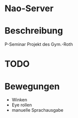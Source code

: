 # Nao-Server
# Beschreibung
P-Seminar Projekt des Gym.-Roth

# TODO
# Bewegungen
  - Winken
  - Eye rollen
  - manuelle Sprachausgabe
